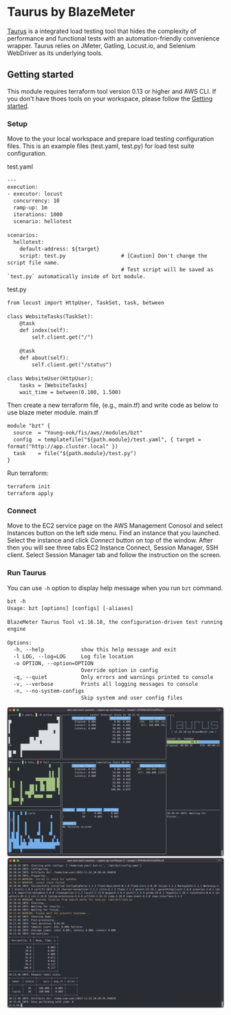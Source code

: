 # Taurus by BlazeMeter
[Taurus](https://gettaurus.org/) is a integrated load testing tool that hides the complexity of performance and functional tests with an automation-friendly convenience wrapper. Taurus relies on JMeter, Gatling, Locust.io, and Selenium WebDriver as its underlying tools.

## Getting started
This module requires terraform tool version 0.13 or higher and AWS CLI. If you don't have thoes tools on your workspace, please follow the [Getting started](https://github.com/Young-ook/terraform-aws-fis#getting-started).

### Setup
Move to the your local workspace and prepare load testing configuration files. This is an example files (test.yaml, test.py) for load test suite configuration.

test.yaml
```
---
execution:
- executor: locust
  concurrency: 10
  ramp-up: 1m
  iterations: 1000
  scenario: hellotest

scenarios:
  hellotest:
    default-address: ${target}
    script: test.py                  # [Caution] Don't change the script file name. 
                                     # Test script will be saved as `test.py` automatically inside of bzt module.
```

test.py
```
from locust import HttpUser, TaskSet, task, between

class WebsiteTasks(TaskSet):
    @task
    def index(self):
        self.client.get("/")

    @task
    def about(self):
        self.client.get("/status")

class WebsiteUser(HttpUser):
    tasks = [WebsiteTasks]
    wait_time = between(0.100, 1.500)
```

Then create a new terraform file, (e.g., main.tf) and write code as below to use blaze meter module.
main.tf
```
module "bzt" {
  source  = "Young-ook/fis/aws//modules/bzt"
  config  = templatefile("${path.module}/test.yaml", { target = format("http://app.cluster.local" })
  task    = file("${path.module}/test.py")
}
```

Run terraform:
```
terraform init
terraform apply
```

### Connect
Move to the EC2 service page on the AWS Management Conosol and select Instances button on the left side menu. Find an instance that you launched. Select the instance and click *Connect* button on top of the window. After then you will see three tabs EC2 Instance Connect, Session Manager, SSH client. Select Session Manager tab and follow the instruction on the screen.

### Run Taurus
You can use `-h` option to display help message when you run `bzt` command.
```
bzt -h
Usage: bzt [options] [configs] [-aliases]

BlazeMeter Taurus Tool v1.16.18, the configuration-driven test running engine

Options:
  -h, --help            show this help message and exit
  -l LOG, --log=LOG     Log file location
  -o OPTION, --option=OPTION
                        Override option in config
  -q, --quiet           Only errors and warnings printed to console
  -v, --verbose         Prints all logging messages to console
  -n, --no-system-configs
                        Skip system and user config files
```

![aws-ssm-bzt-dashboard](../../images/aws-ssm-bzt-dashboard.png)
![aws-ssm-bzt-log](../../images/aws-ssm-bzt-log.png)
